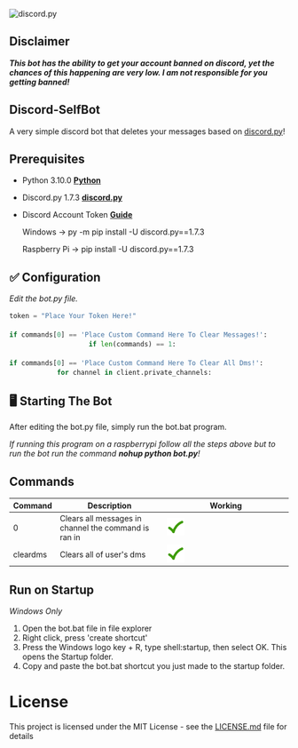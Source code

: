 ![discord.py](https://miro.medium.com/max/929/1*B1q9uh0MO_2r9hAXBv88NQ.png)

## Disclaimer

**_This bot has the ability to get your account banned on discord, yet the chances of this happening are very low. I am not responsible for you getting banned!_**

## Discord-SelfBot

A very simple discord bot that deletes your messages based on [discord.py](https://discordpy.readthedocs.io/en/stable/)!

## Prerequisites

- Python 3.10.0 **[Python](https://www.python.org/downloads/release/python-3100/)**
- Discord.py 1.7.3 **[discord.py](https://discordpy.readthedocs.io/en/latest/)**
- Discord Account Token **[Guide](https://www.androidauthority.com/get-discord-token-3149920/)**

  Windows -> py -m pip install -U discord.py==1.7.3

  Raspberry Pi -> pip install -U discord.py==1.7.3

## ✅ Configuration

_Edit the bot.py file._

```py
token = "Place Your Token Here!"

if commands[0] == 'Place Custom Command Here To Clear Messages!':
                    if len(commands) == 1:

if commands[0] == 'Place Custom Command Here To Clear All Dms!':
            for channel in client.private_channels:
```

## 🖥️ Starting The Bot

After editing the bot.py file, simply run the bot.bat program.

_If running this program on a raspberrypi follow all the steps above but to run the bot run the command **nohup python bot.py**!_

## Commands

| Command  | Description                                          | Working                                                      |
| -------- | ---------------------------------------------------- | ------------------------------------------------------------ |
| 0        | Clears all messages in channel the command is ran in | <img src="./Assets/checkmark.gif" width="15%" height="15%"/> |
| cleardms | Clears all of user's dms                             | <img src="./Assets/checkmark.gif" width="15%" height="15%"/> |

## Run on Startup

_Windows Only_

1. Open the bot.bat file in file explorer
2. Right click, press 'create shortcut'
3. Press the Windows logo key + R, type shell:startup, then select OK. This opens the Startup folder.
4. Copy and paste the bot.bat shortcut you just made to the startup folder.

# License

This project is licensed under the MIT License - see the [LICENSE.md](LICENSE) file for details
